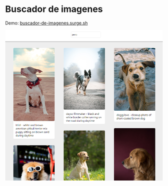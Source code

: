 # Buscador de imagenes

Demo: [buscador-de-imagenes.surge.sh](https://buscador-de-imagenes.surge.sh)

![screenshot](./screenshot.png)